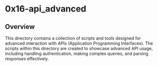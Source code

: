 # 0x16-api_advanced
## Overview
This directory contains a collection of scripts and tools designed for advanced interaction with APIs (Application Programming Interfaces). The scripts within this directory are created to showcase advanced API usage, including handling authentication, making complex queries, and parsing responses effectively.